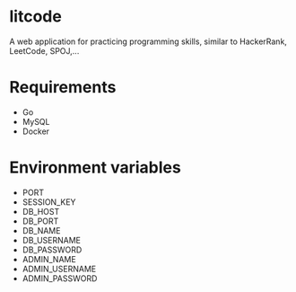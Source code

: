 # litcode
A web application for practicing programming skills, similar to HackerRank, LeetCode, SPOJ,...
# Requirements
* Go
* MySQL
* Docker
# Environment variables
* PORT
* SESSION_KEY
* DB_HOST
* DB_PORT
* DB_NAME
* DB_USERNAME
* DB_PASSWORD
* ADMIN_NAME
* ADMIN_USERNAME
* ADMIN_PASSWORD
